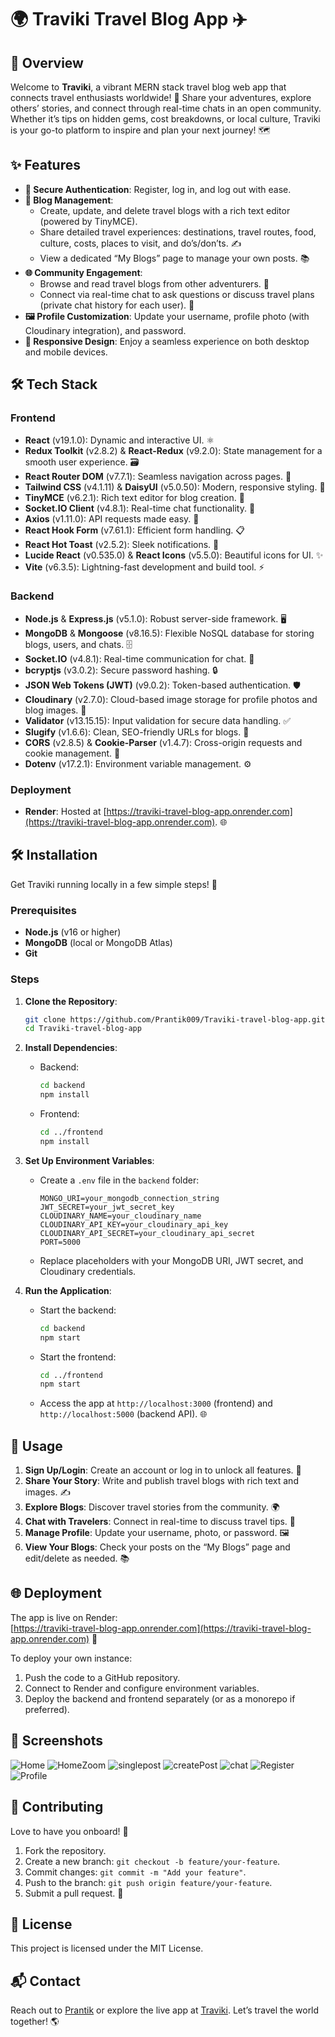 # 🌍 Traviki Travel Blog App ✈️

## 🚀 Overview
Welcome to **Traviki**, a vibrant MERN stack travel blog web app that connects travel enthusiasts worldwide! 🌴 Share your adventures, explore others’ stories, and connect through real-time chats in an open community. Whether it’s tips on hidden gems, cost breakdowns, or local culture, Traviki is your go-to platform to inspire and plan your next journey! 🗺️

## ✨ Features
- **🔐 Secure Authentication**: Register, log in, and log out with ease.
- **📝 Blog Management**:
  - Create, update, and delete travel blogs with a rich text editor (powered by TinyMCE).
  - Share detailed travel experiences: destinations, travel routes, food, culture, costs, places to visit, and do’s/don’ts. ✍️
  - View a dedicated “My Blogs” page to manage your own posts. 📚
- **🌐 Community Engagement**:
  - Browse and read travel blogs from other adventurers. 🧳
  - Connect via real-time chat to ask questions or discuss travel plans (private chat history for each user). 💬
- **🖼️ Profile Customization**: Update your username, profile photo (with Cloudinary integration), and password.
- **📱 Responsive Design**: Enjoy a seamless experience on both desktop and mobile devices.

## 🛠️ Tech Stack
### Frontend
- **React** (v19.1.0): Dynamic and interactive UI. ⚛️
- **Redux Toolkit** (v2.8.2) & **React-Redux** (v9.2.0): State management for a smooth user experience. 🗃️
- **React Router DOM** (v7.7.1): Seamless navigation across pages. 🧭
- **Tailwind CSS** (v4.1.11) & **DaisyUI** (v5.0.50): Modern, responsive styling. 🎨
- **TinyMCE** (v6.2.1): Rich text editor for blog creation. 📝
- **Socket.IO Client** (v4.8.1): Real-time chat functionality. 💬
- **Axios** (v1.11.0): API requests made easy. 📡
- **React Hook Form** (v7.61.1): Efficient form handling. 📋
- **React Hot Toast** (v2.5.2): Sleek notifications. 🔔
- **Lucide React** (v0.535.0) & **React Icons** (v5.5.0): Beautiful icons for UI. ✨
- **Vite** (v6.3.5): Lightning-fast development and build tool. ⚡

### Backend
- **Node.js** & **Express.js** (v5.1.0): Robust server-side framework. 🖥️
- **MongoDB** & **Mongoose** (v8.16.5): Flexible NoSQL database for storing blogs, users, and chats. 🗄️
- **Socket.IO** (v4.8.1): Real-time communication for chat. 💬
- **bcryptjs** (v3.0.2): Secure password hashing. 🔒
- **JSON Web Tokens (JWT)** (v9.0.2): Token-based authentication. 🛡️
- **Cloudinary** (v2.7.0): Cloud-based image storage for profile photos and blog images. 📸
- **Validator** (v13.15.15): Input validation for secure data handling. ✅
- **Slugify** (v1.6.6): Clean, SEO-friendly URLs for blogs. 🔗
- **CORS** (v2.8.5) & **Cookie-Parser** (v1.4.7): Cross-origin requests and cookie management. 🍪
- **Dotenv** (v17.2.1): Environment variable management. ⚙️

### Deployment
- **Render**: Hosted at [https://traviki-travel-blog-app.onrender.com](https://traviki-travel-blog-app.onrender.com). 🌐

## 🛠️ Installation
Get Traviki running locally in a few simple steps! 🚀

### Prerequisites
- **Node.js** (v16 or higher)
- **MongoDB** (local or MongoDB Atlas)
- **Git**

### Steps
1. **Clone the Repository**:
   ```bash
   git clone https://github.com/Prantik009/Traviki-travel-blog-app.git
   cd Traviki-travel-blog-app
   ```

2. **Install Dependencies**:
   - Backend:
     ```bash
     cd backend
     npm install
     ```
   - Frontend:
     ```bash
     cd ../frontend
     npm install
     ```

3. **Set Up Environment Variables**:
   - Create a `.env` file in the `backend` folder:
     ```env
     MONGO_URI=your_mongodb_connection_string
     JWT_SECRET=your_jwt_secret_key
     CLOUDINARY_NAME=your_cloudinary_name
     CLOUDINARY_API_KEY=your_cloudinary_api_key
     CLOUDINARY_API_SECRET=your_cloudinary_api_secret
     PORT=5000
     ```
   - Replace placeholders with your MongoDB URI, JWT secret, and Cloudinary credentials.

4. **Run the Application**:
   - Start the backend:
     ```bash
     cd backend
     npm start
     ```
   - Start the frontend:
     ```bash
     cd ../frontend
     npm start
     ```
   - Access the app at `http://localhost:3000` (frontend) and `http://localhost:5000` (backend API). 🌐

## 📖 Usage
1. **Sign Up/Login**: Create an account or log in to unlock all features. 🔐
2. **Share Your Story**: Write and publish travel blogs with rich text and images. ✍️
3. **Explore Blogs**: Discover travel stories from the community. 🌍
4. **Chat with Travelers**: Connect in real-time to discuss travel tips. 💬
5. **Manage Profile**: Update your username, photo, or password. 🖼️
6. **View Your Blogs**: Check your posts on the “My Blogs” page and edit/delete as needed. 📚

## 🌐 Deployment
The app is live on Render:  
[https://traviki-travel-blog-app.onrender.com](https://traviki-travel-blog-app.onrender.com) 🎉

To deploy your own instance:
1. Push the code to a GitHub repository.
2. Connect to Render and configure environment variables.
3. Deploy the backend and frontend separately (or as a monorepo if preferred).

## 📸 Screenshots

![Home](frontend/public/screenshots/home.png)
![HomeZoom](frontend/public/screenshots/Home_zoom.png)
![singlepost](frontend/public/screenshots/singlepost.png)
![createPost](frontend/public/screenshots/createPost.png)
![chat](frontend/public/screenshots/chat.png)
![Register](frontend/public/screenshots/register.png)
![Profile](frontend/public/screenshots/profile.png)


## 🤝 Contributing
Love to have you onboard! 🚢
1. Fork the repository.
2. Create a new branch: `git checkout -b feature/your-feature`.
3. Commit changes: `git commit -m "Add your feature"`.
4. Push to the branch: `git push origin feature/your-feature`.
5. Submit a pull request. 🎉

## 📜 License
This project is licensed under the MIT License.

## 📬 Contact
Reach out to [Prantik](https://github.com/Prantik009) or explore the live app at [Traviki](https://traviki-travel-blog-app.onrender.com). Let’s travel the world together! 🌎